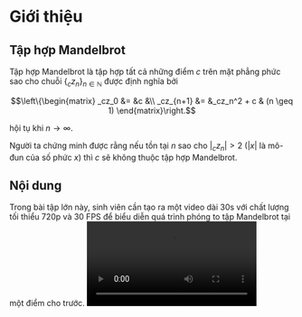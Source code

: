 # Giới thiệu
## Tập hợp Mandelbrot
Tập hợp Mandelbrot là tập hợp tất cả những điểm $c$ trên mặt phẳng phức sao cho chuỗi ${\{_cz_{n}\}}_{n \in \mathbb{N}}$ được định nghĩa bởi
```math
\left\{\begin{matrix}
_cz_0 &= &c &\\ 
_cz_{n+1} &= &_cz_n^2 + c & (n \geq 1) 
\end{matrix}\right.
```
hội tụ khi $n \rightarrow \infty$.

Người ta chứng minh được rằng nếu tồn tại $n$ sao cho $|_cz_n| > 2$ ($|x|$ là mô-đun của số phức $x$) thì $c$ sẽ không thuộc tập hợp Mandelbrot.
## Nội dung
Trong bài tập lớn này, sinh viên cần tạo ra một video dài 30s với chất lượng tối thiểu 720p và 30 FPS để biểu diễn quá trình phóng to tập Mandelbrot tại một điểm cho trước.
![Minh họa](../media/bw20.mp4)